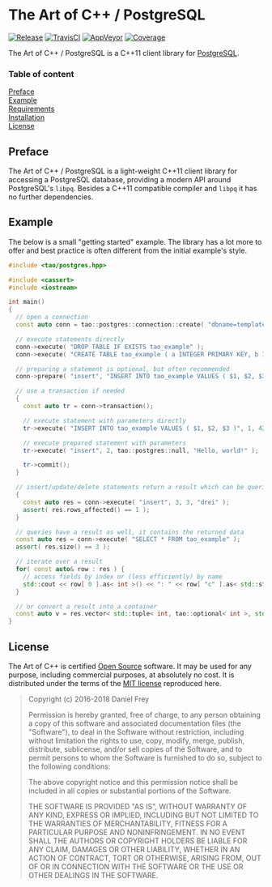 # The Art of C++ / PostgreSQL

[![Release](https://img.shields.io/github/release/taocpp/postgres.svg)](https://github.com/taocpp/postgres/releases/latest)
[![TravisCI](https://travis-ci.org/taocpp/postgres.svg)](https://travis-ci.org/taocpp/postgres)
[![AppVeyor](https://ci.appveyor.com/api/projects/status/github/taocpp/postgres?svg=true)](https://ci.appveyor.com/project/taocpp/postgres)
[![Coverage](https://img.shields.io/coveralls/taocpp/postgres.svg)](https://coveralls.io/github/taocpp/postgres)

The Art of C++ / PostgreSQL is a C++11 client library for [PostgreSQL](http://www.postgresql.org/).

### Table of content

[Preface](#preface)<br/>
[Example](#example)<br/>
[Requirements](#requirements)<br/>
[Installation](#installation)<br/>
[License](#license)

## Preface

The Art of C++ / PostgreSQL is a light-weight C++11 client library for accessing a PostgreSQL database, providing a modern API around PostgreSQL's `libpq`. Besides a C++11 compatible compiler and `libpq` it has no further dependencies.

## Example

The below is a small "getting started" example. The library has a lot more to offer and best practice is often different from the initial example's style.

```c++
#include <tao/postgres.hpp>

#include <cassert>
#include <iostream>

int main()
{
  // open a connection
  const auto conn = tao::postgres::connection::create( "dbname=template1" );

  // execute statements directly
  conn->execute( "DROP TABLE IF EXISTS tao_example" );
  conn->execute( "CREATE TABLE tao_example ( a INTEGER PRIMARY KEY, b INTEGER, c TEXT NOT NULL )" );

  // preparing a statement is optional, but often recommended
  conn->prepare( "insert", "INSERT INTO tao_example VALUES ( $1, $2, $3 )" );

  // use a transaction if needed
  {
    const auto tr = conn->transaction();

    // execute statement with parameters directly
    tr->execute( "INSERT INTO tao_example VALUES ( $1, $2, $3 )", 1, 42, "foo" );

    // execute prepared statement with parameters
    tr->execute( "insert", 2, tao::postgres::null, "Hello, world!" );

    tr->commit();
  }

  // insert/update/delete statements return a result which can be queried for the rows affected
  {
    const auto res = conn->execute( "insert", 3, 3, "drei" );
    assert( res.rows_affected() == 1 );
  }

  // queries have a result as well, it contains the returned data
  const auto res = conn->execute( "SELECT * FROM tao_example" );
  assert( res.size() == 3 );

  // iterate over a result
  for( const auto& row : res ) {
    // access fields by index or (less efficiently) by name
    std::cout << row[ 0 ].as< int >() << ": " << row[ "c" ].as< std::string >() << std::endl;
  }

  // or convert a result into a container
  const auto v = res.vector< std::tuple< int, tao::optional< int >, std::string > >();
}
```

## License

The Art of C++ is certified [Open Source](http://www.opensource.org/docs/definition.html) software. It may be used for any purpose, including commercial purposes, at absolutely no cost. It is distributed under the terms of the [MIT license](http://www.opensource.org/licenses/mit-license.html) reproduced here.

> Copyright (c) 2016-2018 Daniel Frey
>
> Permission is hereby granted, free of charge, to any person obtaining a copy of this software and associated documentation files (the "Software"), to deal in the Software without restriction, including without limitation the rights to use, copy, modify, merge, publish, distribute, sublicense, and/or sell copies of the Software, and to permit persons to whom the Software is furnished to do so, subject to the following conditions:
>
> The above copyright notice and this permission notice shall be included in all copies or substantial portions of the Software.
>
> THE SOFTWARE IS PROVIDED "AS IS", WITHOUT WARRANTY OF ANY KIND, EXPRESS OR IMPLIED, INCLUDING BUT NOT LIMITED TO THE WARRANTIES OF MERCHANTABILITY, FITNESS FOR A PARTICULAR PURPOSE AND NONINFRINGEMENT. IN NO EVENT SHALL THE AUTHORS OR COPYRIGHT HOLDERS BE LIABLE FOR ANY CLAIM, DAMAGES OR OTHER LIABILITY, WHETHER IN AN ACTION OF CONTRACT, TORT OR OTHERWISE, ARISING FROM, OUT OF OR IN CONNECTION WITH THE SOFTWARE OR THE USE OR OTHER DEALINGS IN THE SOFTWARE.
